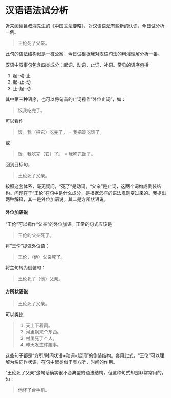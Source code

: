<!-- vim: set nospell iminsert=2: -->

# 汉语语法试分析

近来阅读吕叔湘先生的《中国文法要略》，对汉语语法有些新的认识，今日试分析一例。

> 王伦死了父亲。

此句的语法结构似是一桩公案，今日试根据我对汉语句法的粗浅理解分析一番。

汉语中叙事句包含四类成分：起词、动词、止词、补词。常见的语序包括

1. 起-动-止
2. 起-止-动
3. 止-起-动

其中第三种语序，也可以将句首的止词视作“外位止词”，如：

> 饭我吃完了。

可以看作

> 饭，我（把它）吃完了。 = 我把饭吃饭了。

或

> 饭，我吃完（它）了。 = 我吃完饭了。

回到目标句，

> 王伦死了父亲。

按照这套体系，毫无疑问，“死了”是动词，“父亲”是止词，这两个词构成倒装结构。问题在于“王伦”在句中是什么成分，是根据怎样的语法规则变过来的。我提出两种解释，其一是外位加语说，其二是方所状语说。

#### 外位加语说

“王伦”可以视作“父亲”的外位加语。正常的句式应该是

> 王伦的父亲死了。

将“王伦”提做外位语：

> 王伦，（他）父亲死了。

将主句转为倒装句：

> 王伦死了（他）父亲。

#### 方所状语说

> 王伦死了父亲。

可以类比

> 1. 天上下着雨。
> 2. 河里飘来个东西。
> 3. 村里死了个人。
> 4. 昨天发生件趣事。

这些句子都是“方所/时间状语+动词+起词”的倒装结构。套用此式，“王伦”可以理解为名词作状语，在句中起类似于表方所、时间的作用。

“王伦死了父亲”这句话确实很不合典型的语法结构，但这种句式却是非常常用的，如：

> 他坏了台手机。
